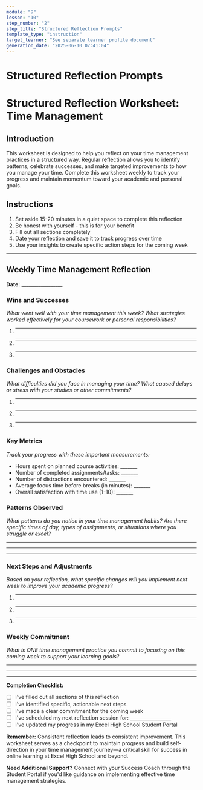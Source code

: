 ```yaml
---
module: "9"
lesson: "10"
step_number: "2"
step_title: "Structured Reflection Prompts"
template_type: "instruction"
target_learner: "See separate learner profile document"
generation_date: "2025-06-10 07:41:04"
---
```


# Structured Reflection Prompts

# Structured Reflection Worksheet: Time Management

## Introduction

This worksheet is designed to help you reflect on your time management practices in a structured way. Regular reflection allows you to identify patterns, celebrate successes, and make targeted improvements to how you manage your time. Complete this worksheet weekly to track your progress and maintain momentum toward your academic and personal goals.

## Instructions

1. Set aside 15-20 minutes in a quiet space to complete this reflection
2. Be honest with yourself - this is for your benefit
3. Fill out all sections completely
4. Date your reflection and save it to track progress over time
5. Use your insights to create specific action steps for the coming week

---

## Weekly Time Management Reflection

**Date:** _________________

### Wins and Successes
*What went well with your time management this week? What strategies worked effectively for your coursework or personal responsibilities?*

1. ___________________________________________________________________
2. ___________________________________________________________________
3. ___________________________________________________________________

### Challenges and Obstacles
*What difficulties did you face in managing your time? What caused delays or stress with your studies or other commitments?*

1. ___________________________________________________________________
2. ___________________________________________________________________
3. ___________________________________________________________________

### Key Metrics
*Track your progress with these important measurements:*

- Hours spent on planned course activities: _______
- Number of completed assignments/tasks: _______
- Number of distractions encountered: _______
- Average focus time before breaks (in minutes): _______
- Overall satisfaction with time use (1-10): _______

### Patterns Observed
*What patterns do you notice in your time management habits? Are there specific times of day, types of assignments, or situations where you struggle or excel?*

___________________________________________________________________
___________________________________________________________________
___________________________________________________________________

### Next Steps and Adjustments
*Based on your reflection, what specific changes will you implement next week to improve your academic progress?*

1. ___________________________________________________________________
2. ___________________________________________________________________
3. ___________________________________________________________________

### Weekly Commitment
*What is ONE time management practice you commit to focusing on this coming week to support your learning goals?*

___________________________________________________________________
___________________________________________________________________

---

**Completion Checklist:**
- [ ] I've filled out all sections of this reflection
- [ ] I've identified specific, actionable next steps
- [ ] I've made a clear commitment for the coming week
- [ ] I've scheduled my next reflection session for: _________________
- [ ] I've updated my progress in my Excel High School Student Portal

**Remember:** Consistent reflection leads to consistent improvement. This worksheet serves as a checkpoint to maintain progress and build self-direction in your time management journey—a critical skill for success in online learning at Excel High School and beyond.

**Need Additional Support?** Connect with your Success Coach through the Student Portal if you'd like guidance on implementing effective time management strategies.
